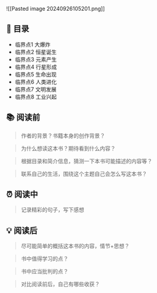![[Pasted image 20240926105201.png]]
## 📑 目录
* 临界点1 大爆炸  
* 临界点2 恒星诞生  
* 临界点3 元素产生  
* 临界点4 行星形成  
* 临界点5 生命出现 
* 临界点6 人类进化 
* 临界点7 文明发展  
* 临界点8 工业兴起
## 📚 阅读前
> 作者的背景？书籍本身的创作背景？

> 为什么想读这本书？期待看到什么内容？

> 根据目录和简介信息，猜测一下本书可能描述的内容等？

> 联系自己的生活，围绕这个主题自己会怎么写这本书？
## ⏰ 阅读中
> 记录精彩的句子，写下感想
##  💡 阅读后
> 尽可能简单的概括这本书的内容，情节+思想？

> 书中值得学习的点？

> 书中应当批判的点？

> 对比阅读前后，自己有哪些收获？ 

